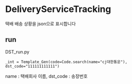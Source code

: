 # DeliveryServiceTracking
택배 배송 상황을 json으로 표시합니다

## run
DST_run.py
```python3
_int = Template_Gen(code=Code.search(name="cj대한통운"), dst_code="111111111111")
```
name : 택배회사 이름,
dst_code : 송장번호

